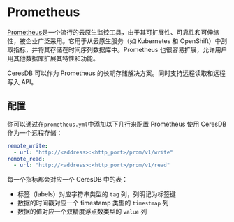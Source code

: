 # Prometheus

[Prometheus](https://prometheus.io/)是一个流行的云原生监控工具，由于其可扩展性、可靠性和可伸缩性，被企业广泛采用。它用于从云原生服务（如 Kubernetes 和 OpenShift）中刮取指标，并将其存储在时间序列数据库中。Prometheus 也很容易扩展，允许用户用其他数据库扩展其特性和功能。

CeresDB 可以作为 Prometheus 的长期存储解决方案。同时支持远程读取和远程写入 API。

## 配置

你可以通过在`prometheus.yml`中添加以下几行来配置 Prometheus 使用 CeresDB 作为一个远程存储：

```yml
remote_write:
  - url: "http://<address>:<http_port>/prom/v1/write"
remote_read:
  - url: "http://<address>:<http_port>/prom/v1/read"
```

每一个指标都会对应一个 CeresDB 中的表：

- 标签（labels）对应字符串类型的 `tag` 列，列明记为标签键
- 数据的时间戳对应一个 timestamp 类型的 `timestmap` 列
- 数据的值对应一个双精度浮点数类型的 `value` 列
